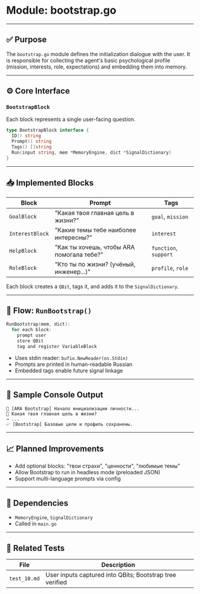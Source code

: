 # Module: bootstrap.go

---

## ✅ Purpose

The `bootstrap.go` module defines the initialization dialogue with the user. It is responsible for collecting the agent's basic psychological profile (mission, interests, role, expectations) and embedding them into memory.

---

## ⚙️ Core Interface

### `BootstrapBlock`

Each block represents a single user-facing question.

```go
type BootstrapBlock interface {
  ID() string
  Prompt() string
  Tags() []string
  Run(input string, mem *MemoryEngine, dict *SignalDictionary)
}
```

---

## 📥 Implemented Blocks

| Block           | Prompt                                    | Tags                  |
| --------------- | ----------------------------------------- | --------------------- |
| `GoalBlock`     | "Какая твоя главная цель в жизни?"        | `goal`, `mission`     |
| `InterestBlock` | "Какие темы тебе наиболее интересны?"     | `interest`            |
| `HelpBlock`     | "Как ты хочешь, чтобы ARA помогала тебе?" | `function`, `support` |
| `RoleBlock`     | "Кто ты по жизни? (учёный, инженер...)"   | `profile`, `role`     |

Each block creates a `QBit`, tags it, and adds it to the `SignalDictionary`.

---

## 🧠 Flow: `RunBootstrap()`

```go
RunBootstrap(mem, dict):
  for each block:
    prompt user
    store QBit
    tag and register VariableBlock
```

* Uses stdin reader: `bufio.NewReader(os.Stdin)`
* Prompts are printed in human-readable Russian
* Embedded tags enable future signal linkage

---

## 🧬 Sample Console Output

```text
🧬 [ARA Bootstrap] Начало инициализации личности...
🧠 Какая твоя главная цель в жизни?
→ ...
✅ [Bootstrap] Базовые цели и профиль сохранены.
```

---

## 📈 Planned Improvements

* Add optional blocks: "твои страхи", "ценности", "любимые темы"
* Allow Bootstrap to run in headless mode (preloaded JSON)
* Support multi-language prompts via config

---

## 📂 Dependencies

* `MemoryEngine`, `SignalDictionary`
* Called in `main.go`

---

## 🧪 Related Tests

| File         | Description                                              |
| ------------ | -------------------------------------------------------- |
| `test_10.md` | User inputs captured into QBits; Bootstrap tree verified |
